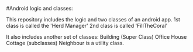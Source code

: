 #Android logic and classes:

This repository includes the logic and two classes of an android app.
1st class is called the 'Herd Manager'
2nd class is called 'FillTheCoral'


It also includes another set of classes:
Building (Super Class)
Office
House
Cottage
(subclasses)
Neighbour is a utility class.

